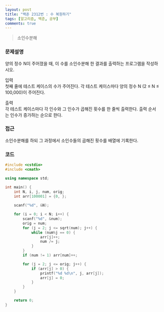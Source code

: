 ```yaml
---
layout: post
title: "백준 2312번 : 수 복원하기"
tags: [알고리즘, 백준, 공부]
comments: true
---
```


> 소인수분해  

### 문제설명  
양의 정수 N이 주어졌을 때, 이 수를 소인수분해 한 결과를 출력하는 프로그램을 작성하시오.  

입력  
첫째 줄에 테스트 케이스의 수가 주어진다. 각 테스트 케이스마다 양의 정수 N (2 ≤ N ≤ 100,000)이 주어진다.  

출력  
각 테스트 케이스마다 각 인수와 그 인수가 곱해진 횟수를 한 줄씩 출력한다. 출력 순서는 인수가 증가하는 순으로 한다.  

### 접근  
소인수분해를 하되 그 과정에서 소인수들의 곱해진 횟수를 배열에 기록한다.  

### 코드  
~~~c++
#include <cstdio>
#include <cmath>

using namespace std;

int main() {
    int N, i, j, num, orig;
    int arr[100001] = {0, };
    
    scanf("%d", &N);

    for (i = 0; i < N; i++) {
        scanf("%d", &num);
        orig = num;
        for (j = 2; j <= sqrt(num); j++) {
            while (num%j == 0) {
                arr[j]++;
                num /= j;
            }
        }
        if (num != 1) arr[num]++;

        for (j = 2; j <= orig; j++) {
            if (arr[j] > 0) { 
                printf("%d %d\n", j, arr[j]);
                arr[j] = 0;
            }
        }
    }

    return 0;
}
~~~